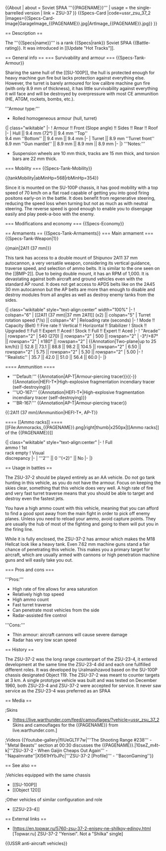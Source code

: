 {{About
| about = Soviet SPAA '''{{PAGENAME}}'''
| usage = the single-barrelled version
| link = ZSU-37
}}
{{Specs-Card
|code=ussr_zsu_37_2
|images={{Specs-Card-Image|GarageImage_{{PAGENAME}}.jpg|ArtImage_{{PAGENAME}}.jpg}}
}}

== Description ==
<!-- ''In the description, the first part should be about the history of the creation and combat usage of the vehicle, as well as its key features. In the second part, tell the reader about the ground vehicle in the game. Insert a screenshot of the vehicle, so that if the novice player does not remember the vehicle by name, he will immediately understand what kind of vehicle the article is talking about.'' -->
The '''{{Specs|name}}''' is a rank {{Specs|rank}} Soviet SPAA {{Battle-rating}}. It was introduced in [[Update "Hot Tracks"]].

== General info ==
=== Survivability and armour ===
{{Specs-Tank-Armour}}
<!-- ''Describe armour protection. Note the most well protected and key weak areas. Appreciate the layout of modules as well as the number and location of crew members. Is the level of armour protection sufficient, is the placement of modules helpful for survival in combat? If necessary use a visual template to indicate the most secure and weak zones of the armour.'' -->
Sharing the same hull of the [[SU-100P]], the hull is protected enough for heavy machine gun fire but lacks protection against everything else. However, the turret is barely armoured for low calibre machine gun fire (with only 8.9 mm of thickness), it has little survivability against everything it will face and will be destroyed by overpressure with most CE ammunition (HE, ATGM, rockets, bombs, etc.).

'''Armour type:'''
* Rolled homogeneous armour (hull, turret)

{| class="wikitable"
|-
! Armour !! Front (Slope angle) !! Sides !! Rear !! Roof
|-
| Hull || 9.4 mm (72°) || 9.4 mm ''Top'' <br>9.4 mm ''Bottom'' || 9.4 mm || 9.4 mm
|-
| Turret || 8.9 mm ''Turret front'' <br> 8.9 mm ''Gun mantlet'' || 8.9 mm || 8.9 mm || 8.9 mm
|-
|}
'''Notes:'''

* Suspension wheels are 10 mm thick, tracks are 15 mm thick, and torsion bars are 22 mm thick.

=== Mobility ===
{{Specs-Tank-Mobility}}
<!-- ''Write about the mobility of the ground vehicle. Estimate the specific power and manoeuvrability, as well as the maximum speed forwards and backwards.'' -->

{{tankMobility|abMinHp=568|rbMinHp=354}}

Since it is mounted on the SU-100P chassis, it has good mobility with a top speed of 70 km/h on a flat road capable of getting you into good firing positons early-on in the battle. It does benefit from regenerative steering, reducing the speed loss when turning but not as much as with neutral steering. The reverse speed is good enough to enable you to disengage easily and play peek-a-boo with the enemy.

=== Modifications and economy ===
{{Specs-Economy}}

== Armaments ==
{{Specs-Tank-Armaments}}
=== Main armament ===
{{Specs-Tank-Weapon|1}}
<!-- ''Give the reader information about the characteristics of the main gun. Assess its effectiveness in a battle based on the reloading speed, ballistics and the power of shells. Do not forget about the flexibility of the fire, that is how quickly the cannon can be aimed at the target, open fire on it and aim at another enemy. Add a link to the main article on the gun: <code><nowiki>{{main|Name of the weapon}}</nowiki></code>. Describe in general terms the ammunition available for the main gun. Give advice on how to use them and how to fill the ammunition storage.'' -->
{{main|2A11 (37 mm)}}

This tank has access to a double mount of Shipunov 2A11 37 mm autocannon, a very versatile weapon, considering its vertical guidance, traverse speed, and selection of ammo belts. It is similar to the one seen on the [[BMP-2]]. Due to being double mount, it has an RPM of 1,000. It is devastating against both aircraft and ground vehicles even with the standard AP round. It does not get access to APDS belts like on the 2A45 30 mm autocannon but the AP belts are more than enough to disable and destroy modules from all angles as well as destroy enemy tanks from the sides.

{| class="wikitable" style="text-align:center" width="100%"
|-
! colspan="6" | [[2A11 (37 mm)|37 mm 2A11]] (x2) || colspan="5" | Turret rotation speed (°/s) || colspan="4" | Reloading rate (seconds)
|-
! Mode !! Capacity (Belt) !! Fire rate !! Vertical !! Horizontal !! Stabilizer
! Stock !! Upgraded !! Full !! Expert !! Aced
! Stock !! Full !! Expert !! Aced
|-
! ''Arcade''
| rowspan="2" | 540 (270) || rowspan="2" | 500 || rowspan="2" | -3°/+87° || rowspan="2" | ±180° || rowspan="2" | {{Annotation|Two-plane|up to 25 km/h}} || 52.8 || 73.1 || 88.8 || 98.2 || 104.5 || rowspan="2" | 6.50 || rowspan="2" | 5.75 || rowspan="2" | 5.30 || rowspan="2" | 5.00
|-
! ''Realistic''
| 35.7 || 42.0 || 51.0 || 56.4 || 60.0
|-
|}

==== Ammunition ====
* '''Default:''' {{Annotation|AP-T|Armour-piercing tracer}}{{-}}{{Annotation|HEFI-T*|High-explosive fragmentation incendiary tracer (self-destroying)}}
* '''UO-167:''' {{Annotation|HEFI-T*|High-explosive fragmentation incendiary tracer (self-destroying)}}
* '''BR-167:''' {{Annotation|AP-T|Armour-piercing tracer}}

{{:2A11 (37 mm)/Ammunition|HEFI-T*, AP-T}}

==== [[Ammo racks]] ====
[[File:Ammoracks_{{PAGENAME}}.png|right|thumb|x250px|[[Ammo racks]] of the {{PAGENAME}}]]
<!-- '''Last updated: 2.3.0.64''' -->
{| class="wikitable" style="text-align:center"
|-
! Full<br>ammo
! 1st<br>rack empty
! Visual<br>discrepancy
|-
| '''2''' || 0&nbsp;''(+2)'' || No
|-
|}

== Usage in battles ==
<!-- ''Describe the tactics of playing in the vehicle, the features of using vehicles in the team and advice on tactics. Refrain from creating a "guide" - do not impose a single point of view but instead give the reader food for thought. Describe the most dangerous enemies and give recommendations on fighting them. If necessary, note the specifics of the game in different modes (AB, RB, SB).'' -->
The ZSU-37-2 should be played entirely as an AA vehicle. Do not go tank hunting in this vehicle, as you do not have the armour. Focus on keeping the skies clear, something that this vehicle does very well. A high rate of fire and very fast turret traverse means that you should be able to target and destroy even the fastest jets.

You have a high ammo count with this vehicle, meaning that you can afford to find a good spot away from the main fight in order to pick off enemy planes. Unless you need to reload your ammo, avoid capture points. They are usually the hub of most of the fighting and going to them will put you in the firing line.

While it is fully enclosed, the ZSU-37-2 has armour which makes the M18 Hellcat look like a heavy tank. Even 7.62 mm machine guns stand a fair chance of penetrating this vehicle. This makes you a primary target for aircraft, which are usually armed with cannons or high penetration machine guns and will easily take you out.

=== Pros and cons ===
<!-- ''Summarise and briefly evaluate the vehicle in terms of its characteristics and combat effectiveness. Mark its pros and cons in a bulleted list. Try not to use more than 6 points for each of the characteristics. Avoid using categorical definitions such as "bad", "good" and the like - use substitutions with softer forms such as "inadequate" and "effective".'' -->

'''Pros:'''

* High rate of fire allows for area saturation
* Relatively high top speed
* High ammo count
* Fast turret traverse
* Can penetrate most vehicles from the side
* Radar-assisted fire control

'''Cons:'''

* Thin armour: aircraft cannons will cause severe damage
* Radar has very low scan speed

== History ==
<!-- ''Describe the history of the creation and combat usage of the vehicle in more detail than in the introduction. If the historical reference turns out to be too long, take it to a separate article, taking a link to the article about the vehicle and adding a block "/History" (example: <nowiki>https://wiki.warthunder.com/(Vehicle-name)/History</nowiki>) and add a link to it here using the <code>main</code> template. Be sure to reference text and sources by using <code><nowiki><ref></ref></nowiki></code>, as well as adding them at the end of the article with <code><nowiki><references /></nowiki></code>. This section may also include the vehicle's dev blog entry (if applicable) and the in-game encyclopedia description (under <code><nowiki>=== In-game description ===</nowiki></code>, also if applicable).'' -->
The ZSU-37-2 was the long range counterpart of the ZSU-23-4, it entered development at the same time the ZSU-23-4 did and each one fullfilled different roles. It was developed by Uralmashzavod based on the SU-100P chassis designated Object 119. The ZSU-37-2 was meant to counter targets at 3 km. A single prototype vehicle was built and was tested on December 1960, both ZSU-23-4 and ZSU-37-2 were accepted for service. It never saw service as the ZSU-23-4 was preferred as an SPAA

== Media ==
<!-- ''Excellent additions to the article would be video guides, screenshots from the game, and photos.'' -->

;Skins
* [https://live.warthunder.com/feed/camouflages/?vehicle=ussr_zsu_37_2 Skins and camouflages for the {{PAGENAME}} from live.warthunder.com.]

;Videos
{{Youtube-gallery|fIlUeGLTF7w|'''The Shooting Range #238''' - ''Metal Beasts'' section at 00:30 discusses the {{PAGENAME}}.|10seZ_m4t-k|'''ZSU-37-2 - When Gaijin Cheaps Out Again''' - ''Napalmratte''|XI561HYbJPc|'''ZSU-37-2 [Profile]''' - ''BaconGaming''}}

== See also ==
<!-- ''Links to the articles on the War Thunder Wiki that you think will be useful for the reader, for example:''
* ''reference to the series of the vehicles;''
* ''links to approximate analogues of other nations and research trees.'' -->

;Vehicles equipped with the same chassis
* [[SU-100P]]
* [[Object 120]]

;Other vehicles of similar configuration and role
* [[ZSU-23-4]]

== External links ==
<!-- ''Paste links to sources and external resources, such as:''
* ''topic on the official game forum;''
* ''other literature.'' -->

* [https://en.topwar.ru/5760-zsu-37-2-enisey-ne-shilkoy-edinoy.html <nowiki>[Topwar.ru]</nowiki> ZSU-37-2 "Yenisei". Not a "Shilka" single]

{{USSR anti-aircraft vehicles}}
